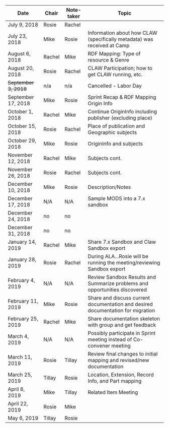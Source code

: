 |Date | Chair | Note-taker | Topic |
|---|---|---|---|
|July 9, 2018|Rosie|Rachel||
|July 23, 2018|Mike|Rosie|Information about how CLAW  (specifically metadata) was received at Camp|
|August 6, 2018|Rachel|Mike|RDF Mapping: Type of resource & Genre|
|August 20, 2018|Rosie|Rachel|CLAW Participation; how to get CLAW running, etc.|
|~~September 3, 2018~~|n/a|n/a|Cancelled - Labor Day|
|September 17, 2018|Mike|Rosie|Sprint Recap & RDF Mapping Origin Info|
|October 1, 2018|Rachel|Mike|Continue OriginInfo including publisher (excluding place)|
|October 15, 2018|Rosie|Rachel|Place of publication and Geographic subjects|
|October 29, 2018|Mike|Rosie|OriginInfo and subjects|
|November 12, 2018|Rachel|Mike|Subjects cont.|
|November 26, 2018|Rosie|Rachel|Subjects cont.|
|December 10, 2018|Mike|Rosie|Description/Notes|
|December 17, 2018|N/A|N/A|Sample MODS into a 7.x sandbox|
|December 24, 2018|no|no|
|December 31, 2018|no|no|
|January 14, 2019|Rachel|Mike|Share 7.x Sandbox and Claw Sandbox export|
|January 28, 2019|Rosie|Rachel|During ALA...Rosie will be running the meeting/reviewing Sandbox export|
|February 4, 2019|N/A|N/A|Review Sandbox Results and Summarize problems and opportunities discovered|
|February 11, 2019|Mike|Rosie|Share and discuss current documentation and desired documentation for migration|
|February 25, 2019|Rachel|Mike|Share documentation skeleton with group and get feedback|
|March 4, 2019|N/A|N/A|Possibly participate in Sprint meeting instead of Co-convener meeting|
|March 11, 2019|Rosie|Tillay|Review final changes to initial mapping and revised/new documentation|
|March 25, 2019|Tillay|Rosie|Location, Extension, Record Info, and Part mapping
|April 8, 2019|Mike|Tillay|Related Item Meeting
|April 22, 2019|Rosie|Mike|
|May 6, 2019|Tillay|Rosie
